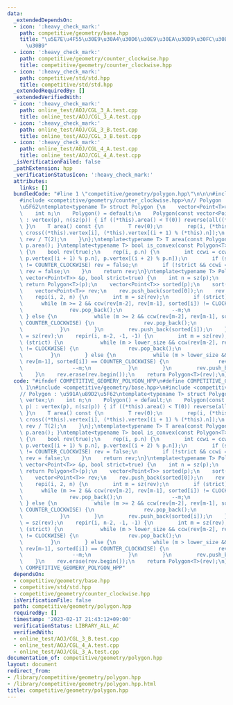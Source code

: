 ```yaml
---
data:
  _extendedDependsOn:
  - icon: ':heavy_check_mark:'
    path: competitive/geometry/base.hpp
    title: "\u5E7E\u4F55\u30E9\u30A4\u30D6\u30E9\u30EA\u30D9\u30FC\u30B9\u30AF\u30E9\
      \u30B9"
  - icon: ':heavy_check_mark:'
    path: competitive/geometry/counter_clockwise.hpp
    title: competitive/geometry/counter_clockwise.hpp
  - icon: ':heavy_check_mark:'
    path: competitive/std/std.hpp
    title: competitive/std/std.hpp
  _extendedRequiredBy: []
  _extendedVerifiedWith:
  - icon: ':heavy_check_mark:'
    path: online_test/AOJ/CGL_3_A.test.cpp
    title: online_test/AOJ/CGL_3_A.test.cpp
  - icon: ':heavy_check_mark:'
    path: online_test/AOJ/CGL_3_B.test.cpp
    title: online_test/AOJ/CGL_3_B.test.cpp
  - icon: ':heavy_check_mark:'
    path: online_test/AOJ/CGL_4_A.test.cpp
    title: online_test/AOJ/CGL_4_A.test.cpp
  _isVerificationFailed: false
  _pathExtension: hpp
  _verificationStatusIcon: ':heavy_check_mark:'
  attributes:
    links: []
  bundledCode: "#line 1 \"competitive/geometry/polygon.hpp\"\n\n\n#include <competitive/geometry/base.hpp>\n\
    #include <competitive/geometry/counter_clockwise.hpp>\n// Polygon : \u591A\u89D2\
    \u5F62\ntemplate<typename T> struct Polygon {\n    vector<Point<T>> vertex;\n\
    \    int n;\n    Polygon() = default;\n    Polygon(const vector<Point<T>>& p)\
    \ : vertex(p), n(sz(p)) { if ((*this).area() < T(0)) reverse(all((*this).vertex));\
    \ }\n    T area() const {\n        T rev(0);\n        rep(i, (*this).n) rev +=\
    \ cross((*this).vertex[i], (*this).vertex[(i + 1) % (*this).n]);\n        return\
    \ rev / T(2);\n    }\n};\ntemplate<typename T> T area(const Polygon<T>& p) { return\
    \ p.area(); }\ntemplate<typename T> bool is_convex(const Polygon<T> &p, bool strict=true)\
    \ {\n    bool rev(true);\n    rep(i, p.n) {\n        int ccwi = ccw(p.vertex[i],\
    \ p.vertex[(i + 1) % p.n], p.vertex[(i + 2) % p.n]);\n        if (strict && ccwi\
    \ != COUNTER_CLOCKWISE) rev = false;\n        if (!strict && ccwi == CLOCKWISE)\
    \ rev = false;\n    }\n    return rev;\n}\ntemplate<typename T> Polygon<T> convex_full(const\
    \ vector<Point<T>> &p, bool strict=true) {\n    int n = sz(p);\n    if (n < 3)\
    \ return Polygon<T>(p);\n    vector<Point<T>> sorted(p);\n    sort(all(sorted));\n\
    \    vector<Point<T>> rev;\n    rev.push_back(sorted[0]);\n    rev.push_back(sorted[1]);\n\
    \    repi(i, 2, n) {\n        int m = sz(rev);\n        if (strict) {\n      \
    \      while (m >= 2 && ccw(rev[m-2], rev[m-1], sorted[i]) != CLOCKWISE) {\n \
    \               rev.pop_back();\n                --m;\n            }\n       \
    \ } else {\n            while (m >= 2 && ccw(rev[m-2], rev[m-1], sorted[i]) ==\
    \ COUNTER_CLOCKWISE) {\n                rev.pop_back();\n                --m;\n\
    \            }\n        }\n        rev.push_back(sorted[i]);\n    }\n    int lower_size\
    \ = sz(rev);\n    repir(i, n-2, -1, -1) {\n        int m = sz(rev);\n        if\
    \ (strict) {\n            while (m > lower_size && ccw(rev[m-2], rev[m-1], sorted[i])\
    \ != CLOCKWISE) {\n                rev.pop_back();\n                --m;\n   \
    \         }\n        } else {\n            while (m > lower_size && ccw(rev[m-2],\
    \ rev[m-1], sorted[i]) == COUNTER_CLOCKWISE) {\n                rev.pop_back();\n\
    \                --m;\n            }\n        }\n        rev.push_back(sorted[i]);\n\
    \    }\n    rev.erase(rev.begin());\n    return Polygon<T>(rev);\n}\n\n"
  code: "#ifndef COMPETITIVE_GEOMERY_POLYGON_HPP\n#define COMPETITIVE_GEOMERY_POLYGON_HPP\
    \ 1\n#include <competitive/geometry/base.hpp>\n#include <competitive/geometry/counter_clockwise.hpp>\n\
    // Polygon : \u591A\u89D2\u5F62\ntemplate<typename T> struct Polygon {\n    vector<Point<T>>\
    \ vertex;\n    int n;\n    Polygon() = default;\n    Polygon(const vector<Point<T>>&\
    \ p) : vertex(p), n(sz(p)) { if ((*this).area() < T(0)) reverse(all((*this).vertex));\
    \ }\n    T area() const {\n        T rev(0);\n        rep(i, (*this).n) rev +=\
    \ cross((*this).vertex[i], (*this).vertex[(i + 1) % (*this).n]);\n        return\
    \ rev / T(2);\n    }\n};\ntemplate<typename T> T area(const Polygon<T>& p) { return\
    \ p.area(); }\ntemplate<typename T> bool is_convex(const Polygon<T> &p, bool strict=true)\
    \ {\n    bool rev(true);\n    rep(i, p.n) {\n        int ccwi = ccw(p.vertex[i],\
    \ p.vertex[(i + 1) % p.n], p.vertex[(i + 2) % p.n]);\n        if (strict && ccwi\
    \ != COUNTER_CLOCKWISE) rev = false;\n        if (!strict && ccwi == CLOCKWISE)\
    \ rev = false;\n    }\n    return rev;\n}\ntemplate<typename T> Polygon<T> convex_full(const\
    \ vector<Point<T>> &p, bool strict=true) {\n    int n = sz(p);\n    if (n < 3)\
    \ return Polygon<T>(p);\n    vector<Point<T>> sorted(p);\n    sort(all(sorted));\n\
    \    vector<Point<T>> rev;\n    rev.push_back(sorted[0]);\n    rev.push_back(sorted[1]);\n\
    \    repi(i, 2, n) {\n        int m = sz(rev);\n        if (strict) {\n      \
    \      while (m >= 2 && ccw(rev[m-2], rev[m-1], sorted[i]) != CLOCKWISE) {\n \
    \               rev.pop_back();\n                --m;\n            }\n       \
    \ } else {\n            while (m >= 2 && ccw(rev[m-2], rev[m-1], sorted[i]) ==\
    \ COUNTER_CLOCKWISE) {\n                rev.pop_back();\n                --m;\n\
    \            }\n        }\n        rev.push_back(sorted[i]);\n    }\n    int lower_size\
    \ = sz(rev);\n    repir(i, n-2, -1, -1) {\n        int m = sz(rev);\n        if\
    \ (strict) {\n            while (m > lower_size && ccw(rev[m-2], rev[m-1], sorted[i])\
    \ != CLOCKWISE) {\n                rev.pop_back();\n                --m;\n   \
    \         }\n        } else {\n            while (m > lower_size && ccw(rev[m-2],\
    \ rev[m-1], sorted[i]) == COUNTER_CLOCKWISE) {\n                rev.pop_back();\n\
    \                --m;\n            }\n        }\n        rev.push_back(sorted[i]);\n\
    \    }\n    rev.erase(rev.begin());\n    return Polygon<T>(rev);\n}\n#endif //\
    \ COMPETITIVE_GEOMERY_POLYGON_HPP"
  dependsOn:
  - competitive/geometry/base.hpp
  - competitive/std/std.hpp
  - competitive/geometry/counter_clockwise.hpp
  isVerificationFile: false
  path: competitive/geometry/polygon.hpp
  requiredBy: []
  timestamp: '2023-02-17 21:43:12+09:00'
  verificationStatus: LIBRARY_ALL_AC
  verifiedWith:
  - online_test/AOJ/CGL_3_B.test.cpp
  - online_test/AOJ/CGL_4_A.test.cpp
  - online_test/AOJ/CGL_3_A.test.cpp
documentation_of: competitive/geometry/polygon.hpp
layout: document
redirect_from:
- /library/competitive/geometry/polygon.hpp
- /library/competitive/geometry/polygon.hpp.html
title: competitive/geometry/polygon.hpp
---
```

